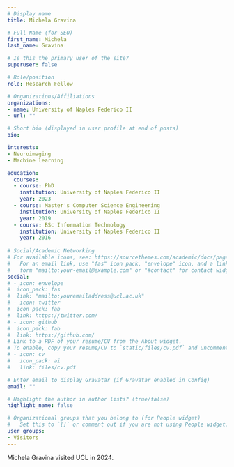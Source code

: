 ```yaml
---
# Display name
title: Michela Gravina

# Full Name (for SEO)
first_name: Michela
last_name: Gravina

# Is this the primary user of the site?
superuser: false

# Role/position
role: Research Fellow

# Organizations/Affiliations
organizations:
- name: University of Naples Federico II
- url: ""

# Short bio (displayed in user profile at end of posts)
bio: 

interests:
- Neuroimaging
- Machine learning

education:
  courses:
  - course: PhD
    institution: University of Naples Federico II
    year: 2023
  - course: Master's Computer Science Engineering
    institution: University of Naples Federico II
    year: 2019
  - course: BSc Information Technology
    institution: University of Naples Federico II
    year: 2016
  
# Social/Academic Networking
# For available icons, see: https://sourcethemes.com/academic/docs/page-builder/#icons
#   For an email link, use "fas" icon pack, "envelope" icon, and a link in the
#   form "mailto:your-email@example.com" or "#contact" for contact widget.
social:
# - icon: envelope
#  icon_pack: fas
#  link: "mailto:youremailaddress@ucl.ac.uk"
# - icon: twitter
#  icon_pack: fab
#  link: https://twitter.com/
# - icon: github
#  icon_pack: fab
#  link: https://github.com/
# Link to a PDF of your resume/CV from the About widget.
# To enable, copy your resume/CV to `static/files/cv.pdf` and uncomment the lines below.
# - icon: cv
#   icon_pack: ai
#   link: files/cv.pdf

# Enter email to display Gravatar (if Gravatar enabled in Config)
email: ""

# Highlight the author in author lists? (true/false)
highlight_name: false

# Organizational groups that you belong to (for People widget)
#   Set this to `[]` or comment out if you are not using People widget.
user_groups:
- Visitors
---
```


Michela Gravina visited UCL in 2024.
